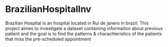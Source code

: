 # BrazilianHospitalInv
Brazilian Hospital is an hospital located in Rui de janero in brazil. This project aimes to investigate a dataset containing informaiton about previous patient and the goal is to find the patterns &amp; charachteristics of the patients that miss the pre-scheduled appointment
